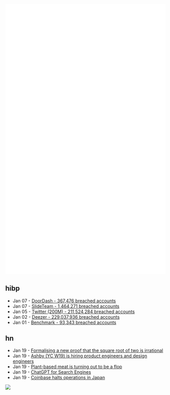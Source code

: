 ![Metrics](https://raw.githubusercontent.com/phixion/phixion/master/metrics.svg)

## hibp

<!--
for https://github.com/phixion/phixion/blob/main/.github/workflows/feeds.yml
-->
<!--START_SECTION:haveibeenpwnd-->
- Jan 07 - [DoorDash - 367,476 breached accounts](https://haveibeenpwned.com/PwnedWebsites#DoorDash)
- Jan 07 - [SlideTeam - 1,464,271 breached accounts](https://haveibeenpwned.com/PwnedWebsites#SlideTeam)
- Jan 05 - [Twitter (200M) - 211,524,284 breached accounts](https://haveibeenpwned.com/PwnedWebsites#Twitter200M)
- Jan 02 - [Deezer - 229,037,936 breached accounts](https://haveibeenpwned.com/PwnedWebsites#Deezer)
- Jan 01 - [Benchmark - 93,343 breached accounts](https://haveibeenpwned.com/PwnedWebsites#Benchmark)
<!--END_SECTION:haveibeenpwnd-->

## hn

<!--
for https://github.com/phixion/phixion/blob/main/.github/workflows/feeds.yml
-->
<!--START_SECTION:hn-->
- Jan 19 - [Formalising a new proof that the square root of two is irrational](https://lawrencecpaulson.github.io//2023/01/18/Sqrt2_irrational.html)
- Jan 19 - [Ashby (YC W19) is hiring product engineers and design engineers](https://www.ashbyhq.com/careers?utm_source=hn)
- Jan 19 - [Plant-based meat is turning out to be a flop](https://www.bloomberg.com/news/features/2023-01-19/beyond-meat-bynd-impossible-foods-burgers-are-just-another-food-fad)
- Jan 19 - [ChatGPT for Search Engines](https://addons.mozilla.org/en-US/firefox/addon/chatgpt-for-search-engines/)
- Jan 19 - [Coinbase halts operations in Japan](https://www.coinbase.com/blog/halting-operations-in-japan)
<!--END_SECTION:hn-->

<!--
for https://yhype.me
-->
![](https://hit.yhype.me/github/profile?user_id=13013670)
